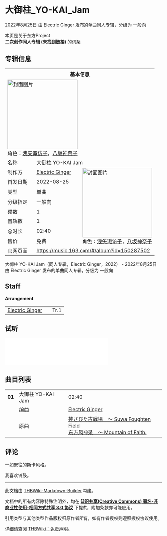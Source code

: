 # 大御柱_YO-KAI_Jam

<!-- source html: G:\repos\THBWiki-Markdown-Builder\THBWikiMarkdown\Temp\main\9\98\ns0%3A%E5%A4%A7%E5%BE%A1%E6%9F%B1_YO-KAI_Jam.html -->

2022年8月25日 由 Electric Ginger  发布的单曲同人专辑，分级为 一般向

本页是关于东方Project  
 **二次创作同人专辑 (未找到链接)** 的词条
## 专辑信息

<table><tbody><tr><th colspan="3">基本信息</th></tr><tr><td class="cover-artwork-mobile" colspan="2"><a href="./文件-大御柱_YO-KAI_Jam封面.png.md" class="image" title="封面图片"><img alt="封面图片" src="https://upload.thwiki.cc/thumb/9/93/%E5%A4%A7%E5%BE%A1%E6%9F%B1_YO-KAI_Jam%E5%B0%81%E9%9D%A2.png/224px-%E5%A4%A7%E5%BE%A1%E6%9F%B1_YO-KAI_Jam%E5%B0%81%E9%9D%A2.png" decoding="async" loading="lazy" width="224" height="224" srcset="https://upload.thwiki.cc/thumb/9/93/%E5%A4%A7%E5%BE%A1%E6%9F%B1_YO-KAI_Jam%E5%B0%81%E9%9D%A2.png/336px-%E5%A4%A7%E5%BE%A1%E6%9F%B1_YO-KAI_Jam%E5%B0%81%E9%9D%A2.png 1.5x, https://upload.thwiki.cc/9/93/%E5%A4%A7%E5%BE%A1%E6%9F%B1_YO-KAI_Jam%E5%B0%81%E9%9D%A2.png 2x" data-file-width="378" data-file-height="378"></a><div class="cover-char">角色：<a href="./洩矢诹访子.md" title="洩矢诹访子">洩矢诹访子</a>，<a href="./八坂神奈子.md" title="八坂神奈子">八坂神奈子</a></div></td>
</tr><tr><td class="label">名称</td><td colspan="2"> 大御柱 YO-KAI Jam </td></tr><tr><td class="label">制作方</td><td><a href="./Electric_Ginger.md" title="Electric Ginger">Electric Ginger</a></td><td class="cover-artwork" rowspan="8" style="min-width:224px;"><a href="./文件-大御柱_YO-KAI_Jam封面.png.md" class="image" title="封面图片"><img alt="封面图片" src="https://upload.thwiki.cc/thumb/9/93/%E5%A4%A7%E5%BE%A1%E6%9F%B1_YO-KAI_Jam%E5%B0%81%E9%9D%A2.png/224px-%E5%A4%A7%E5%BE%A1%E6%9F%B1_YO-KAI_Jam%E5%B0%81%E9%9D%A2.png" decoding="async" loading="lazy" width="224" height="224" srcset="https://upload.thwiki.cc/thumb/9/93/%E5%A4%A7%E5%BE%A1%E6%9F%B1_YO-KAI_Jam%E5%B0%81%E9%9D%A2.png/336px-%E5%A4%A7%E5%BE%A1%E6%9F%B1_YO-KAI_Jam%E5%B0%81%E9%9D%A2.png 1.5x, https://upload.thwiki.cc/9/93/%E5%A4%A7%E5%BE%A1%E6%9F%B1_YO-KAI_Jam%E5%B0%81%E9%9D%A2.png 2x" data-file-width="378" data-file-height="378"></a><div class="cover-char">角色：<a href="./洩矢诹访子.md" title="洩矢诹访子">洩矢诹访子</a>，<a href="./八坂神奈子.md" title="八坂神奈子">八坂神奈子</a></div></td>
</tr><tr><td class="label">首发日期</td><td>2022-08-25</td></tr><tr><td class="label">类型</td><td>单曲</td></tr><tr><td class="label">分级指定</td><td>一般向</td></tr><tr><td class="label">碟数</td><td>1</td></tr><tr><td class="label">音轨数</td><td>1</td></tr><tr><td class="label">总时长</td><td>02:40</td></tr><tr><td class="label">售价</td><td>免费</td></tr>
<tr><td class="label">官网页面</td><td colspan="2"><a rel="nofollow" class="external free" href="https://music.163.com/#/album?id=150287502">https://music.163.com/#/album?id=150287502</a></td></tr></tbody></table>

大御柱 YO-KAI Jam（同人专辑，Electric Ginger，2022） - 2022年8月25日 由 Electric Ginger  发布的单曲同人专辑，分级为 一般向
## Staff
  
 **Arrangement**   

<table><tbody><tr><td><a href="./Electric_Ginger.md" title="Electric Ginger">Electric Ginger</a></td><td></td><td>Tr.1</td></tr></tbody></table>


## 试听
  
<iframe width="330" height="86" scrolling="no" frameborder="no" marginwidth="0" marginheight="0" sandbox="allow-scripts allow-same-origin" src="//music.163.com/outchain/player?type=2&amp;id=1975203700&amp;height=66"></iframe>

  

## 曲目列表

<table><tbody><tr><td id="1" class="infoYD"><b>01</b></td><td id="大御柱_YO-KAI_Jam" colspan="2" class="title">大御柱 YO-KAI Jam<span class="thcsearchlinks"><a rel="nofollow" class="external text" href="https://cd.thwiki.cc?arrange=Electric Ginger&amp;ogmusic=神さびた古戦場　～ Suwa Foughten Field&amp;fromwiki=大御柱_YO-KAI_Jam"><span title="搜索相似同人曲"></span></a></span></td><td class="time">02:40</td></tr><tr><td class="left"></td><td class="label">编曲</td><td class="text" colspan="2"><a href="./Electric_Ginger.md" title="Electric Ginger">Electric Ginger</a><span class="thcsearchlinks"><a rel="nofollow" class="external text" href="https://cd.thwiki.cc?arrange=，Electric Ginger&amp;fromwiki=大御柱_YO-KAI_Jam"><span></span></a></span></td></tr><tr><td class="left"></td><td class="label">原曲</td><td class="text" colspan="2"><span class="thcsearchlinks"><a rel="nofollow" class="external text" href="https://cd.thwiki.cc?ogmusic=神さびた古戦場　～ Suwa Foughten Field&amp;fromwiki=大御柱_YO-KAI_Jam"><span></span></a></span><div class="ogmusic"><a href="/%E7%A5%9E%E3%81%95%E3%81%B3%E3%81%9F%E5%8F%A4%E6%88%A6%E5%A0%B4_%EF%BD%9E_Suwa_Foughten_Field" class="mw-redirect" title="神さびた古戦場 ～ Suwa Foughten Field">神さびた古戦場　～ Suwa Foughten Field</a></div><div class="source"><a href="/%E4%B8%9C%E6%96%B9%E9%A3%8E%E7%A5%9E%E5%BD%95_%EF%BD%9E_Mountain_of_Faith." class="mw-redirect" title="东方风神录 ～ Mountain of Faith.">东方风神录　～ Mountain of Faith.</a></div></td></tr></tbody></table>


## 评论
  
一如既往的斯卡风格。  

我喜欢铃鼓。
  
  
  

  





---

此文档由 [THBWiki-Markdown-Builder](https://github.com/Delsin-Yu/THBWiki-Markdown-Builder) 构建。

文档中的所有内容除特殊注明外，均在 [**知识共享(Creative Commons) 署名-非商业性使用-相同方式共享 3.0 协议**](https://creativecommons.org/licenses/by-sa/3.0/deed.zh-hans) 下提供，附加条款亦可能应用。

引用类型与其他类型作品版权归原作者所有，如有作者授权则遵照授权协议使用。

详细请查阅 [THBWiki：免责声明](https://thbwiki.cc/THBWiki:%E5%85%8D%E8%B4%A3%E5%A3%B0%E6%98%8E)。

